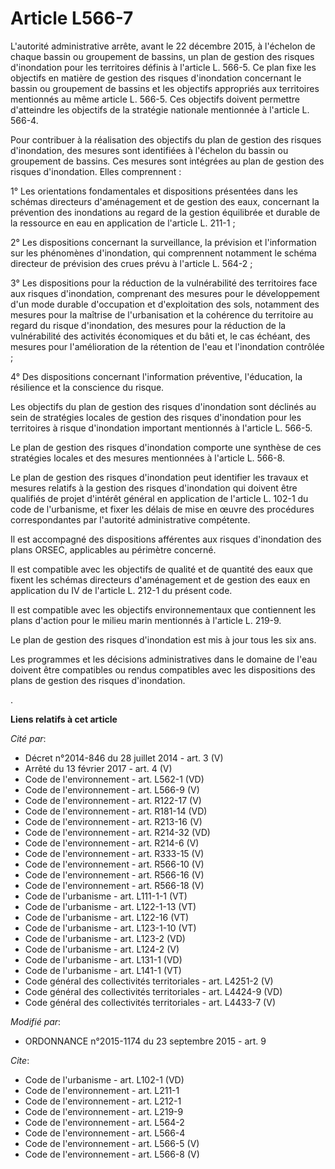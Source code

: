 # Article L566-7

L'autorité administrative arrête, avant le 22 décembre 2015, à l'échelon de chaque bassin ou groupement de bassins, un plan
de gestion des risques d'inondation pour les territoires définis à l'article L. 566-5. Ce plan fixe les objectifs en matière
de gestion des risques d'inondation concernant le bassin ou groupement de bassins et les objectifs appropriés aux territoires
mentionnés au même article L. 566-5. Ces objectifs doivent permettre d'atteindre les objectifs de la stratégie nationale
mentionnée à l'article L. 566-4. 

Pour contribuer à la réalisation des objectifs du plan de gestion des risques d'inondation, des mesures sont identifiées à
l'échelon du bassin ou groupement de bassins. Ces mesures sont intégrées au plan de gestion des risques d'inondation. Elles
comprennent : 

1° Les orientations fondamentales et dispositions présentées dans les schémas directeurs d'aménagement et de gestion des
eaux, concernant la prévention des inondations au regard de la gestion équilibrée et durable de la ressource en eau en
application de l'article L. 211-1 ; 

2° Les dispositions concernant la surveillance, la prévision et l'information sur les phénomènes d'inondation, qui
comprennent notamment le schéma directeur de prévision des crues prévu à l'article L. 564-2 ; 

3° Les dispositions pour la réduction de la vulnérabilité des territoires face aux risques d'inondation, comprenant des
mesures pour le développement d'un mode durable d'occupation et d'exploitation des sols, notamment des mesures pour la
maîtrise de l'urbanisation et la cohérence du territoire au regard du risque d'inondation, des mesures pour la réduction de
la vulnérabilité des activités économiques et du bâti et, le cas échéant, des mesures pour l'amélioration de la rétention de
l'eau et l'inondation contrôlée ; 

4° Des dispositions concernant l'information préventive, l'éducation, la résilience et la conscience du risque. 

Les objectifs du plan de gestion des risques d'inondation sont déclinés au sein de stratégies locales de gestion des risques
d'inondation pour les territoires à risque d'inondation important mentionnés à l'article L. 566-5. 

Le plan de gestion des risques d'inondation comporte une synthèse de ces stratégies locales et des mesures mentionnées à
l'article L. 566-8. 

Le plan de gestion des risques d'inondation peut identifier les travaux et mesures relatifs à la gestion des risques
d'inondation qui doivent être qualifiés de projet d'intérêt général en application de l'article L. 102-1 du code de
l'urbanisme, et fixer les délais de mise en œuvre des procédures correspondantes par l'autorité administrative compétente. 

Il est accompagné des dispositions afférentes aux risques d'inondation des plans ORSEC, applicables au périmètre concerné. 

Il est compatible avec les objectifs de qualité et de quantité des eaux que fixent les schémas directeurs d'aménagement et de
gestion des eaux en application du IV de l'article L. 212-1 du présent code. 

Il est compatible avec les objectifs environnementaux que contiennent les plans d'action pour le milieu marin mentionnés à
l'article L. 219-9. 

Le plan de gestion des risques d'inondation est mis à jour tous les six ans. 

Les programmes et les décisions administratives dans le domaine de l'eau doivent être compatibles ou rendus compatibles avec
les dispositions des plans de gestion des risques d'inondation.

.

**Liens relatifs à cet article**

_Cité par_:

  - Décret n°2014-846 du 28 juillet 2014 - art. 3 (V)
  - Arrêté du 13 février 2017 - art. 4 (V)
  - Code de l'environnement - art. L562-1 (VD)
  - Code de l'environnement - art. L566-9 (V)
  - Code de l'environnement - art. R122-17 (V)
  - Code de l'environnement - art. R181-14 (VD)
  - Code de l'environnement - art. R213-16 (V)
  - Code de l'environnement - art. R214-32 (VD)
  - Code de l'environnement - art. R214-6 (V)
  - Code de l'environnement - art. R333-15 (V)
  - Code de l'environnement - art. R566-10 (V)
  - Code de l'environnement - art. R566-16 (V)
  - Code de l'environnement - art. R566-18 (V)
  - Code de l'urbanisme - art. L111-1-1 (VT)
  - Code de l'urbanisme - art. L122-1-13 (VT)
  - Code de l'urbanisme - art. L122-16 (VT)
  - Code de l'urbanisme - art. L123-1-10 (VT)
  - Code de l'urbanisme - art. L123-2 (VD)
  - Code de l'urbanisme - art. L124-2 (V)
  - Code de l'urbanisme - art. L131-1 (VD)
  - Code de l'urbanisme - art. L141-1 (VT)
  - Code général des collectivités territoriales - art. L4251-2 (V)
  - Code général des collectivités territoriales - art. L4424-9 (VD)
  - Code général des collectivités territoriales - art. L4433-7 (V)

_Modifié par_:

  - ORDONNANCE n°2015-1174 du 23 septembre 2015 - art. 9

_Cite_:

  - Code de l'urbanisme - art. L102-1 (VD)
  - Code de l'environnement - art. L211-1
  - Code de l'environnement - art. L212-1
  - Code de l'environnement - art. L219-9
  - Code de l'environnement - art. L564-2
  - Code de l'environnement - art. L566-4
  - Code de l'environnement - art. L566-5 (V)
  - Code de l'environnement - art. L566-8 (V)

